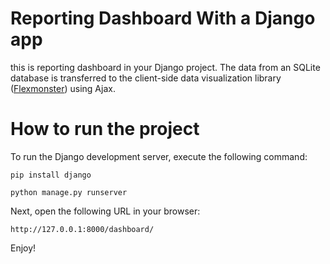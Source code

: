# Reporting Dashboard With a Django app

this is reporting dashboard in your Django project. The data from an SQLite database is transferred to the client-side data visualization library ([Flexmonster](https://www.flexmonster.com/)) using Ajax.

# How to run the project

To run the Django development server, execute the following command:

`pip install django`

`python manage.py runserver`

Next, open the following URL in your browser:

`http://127.0.0.1:8000/dashboard/`

Enjoy!
